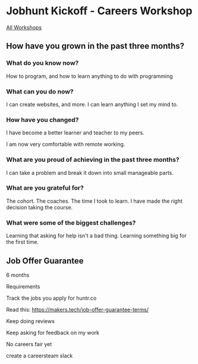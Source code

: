 # Jobhunt Kickoff - Careers Workshop

[All Workshops](README.md)

## How have you grown in the past three months?

### What do you know now?

How to program, and how to learn anything to do with programming

### What can you do now?

I can create websites, and more.
I can learn anything I set my mind to.

### How have you changed?

I have become a better learner and teacher to my peers.

I am now very comfortable with remote working.

### What are you proud of achieving in the past three months?

I can take a problem and break it down into small manageable parts.

### What are you grateful for?

The cohort.
The coaches.
The time I took to learn.
I have made the right decision taking the course.

### What were some of the biggest challenges?

Learning that asking for help isn't a bad thing.
Learning something big for the first time.

## Job Offer Guarantee

6 months

Requirements

Track the jobs you apply for huntr.co

Read this: https://makers.tech/job-offer-guarantee-terms/

Keep doing reviews

Keep asking for feedback on my work

No careers fair yet

create a careersteam slack
